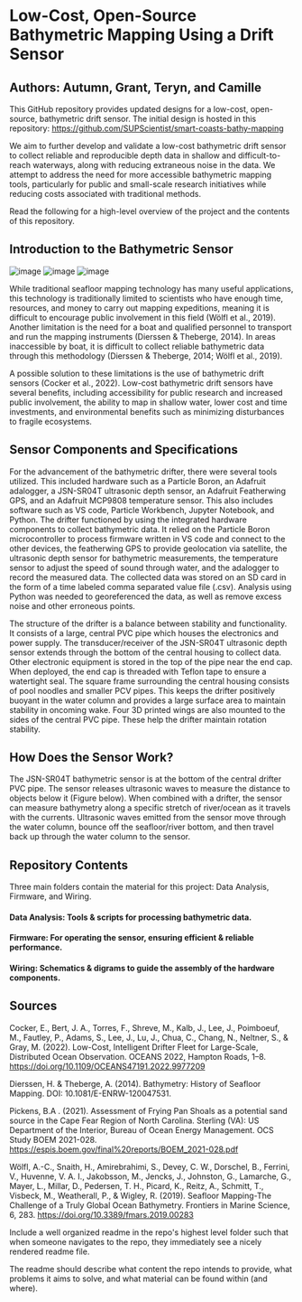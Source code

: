# Low-Cost, Open-Source Bathymetric Mapping Using a Drift Sensor
## Authors: Autumn, Grant, Teryn, and Camille

This GitHub repository provides updated designs for a low-cost, open-source, bathymetric drift sensor. The initial design is hosted in this repository: https://github.com/SUPScientist/smart-coasts-bathy-mapping

We aim to further develop and validate a low-cost bathymetric drift sensor to collect reliable and reproducible depth data in shallow and difficult-to-reach waterways, along with reducing extraneous noise in the data. We attempt to address the need for more accessible bathymetric mapping tools, particularly for public and small-scale research initiatives while reducing costs associated with traditional methods. 

Read the following for a high-level overview of the project and the contents of this repository.

## Introduction to the Bathymetric Sensor
![image](https://github.com/user-attachments/assets/5ab6d655-c179-49a8-b615-65a67e73bd60)
![image](https://github.com/user-attachments/assets/49afb274-79f5-4955-b173-9ab1973f7ebe)
![image](https://github.com/user-attachments/assets/94a8cc9f-7e87-456d-9d26-0d1454200074)

While traditional seafloor mapping technology has many useful applications, this technology is traditionally limited to scientists who have enough time, resources, and money to carry out mapping expeditions, meaning it is difficult to encourage public involvement in this field (Wölfl et al., 2019). Another limitation is the need for a boat and qualified personnel to transport and run the mapping instruments (Dierssen & Theberge, 2014). In areas inaccessible by boat, it is difficult to collect reliable bathymetric data through this methodology (Dierssen & Theberge, 2014; Wölfl et al., 2019). 

A possible solution to these limitations is the use of bathymetric drift sensors (Cocker et al., 2022). Low-cost bathymetric drift sensors have several benefits, including accessibility for public research and increased public involvement, the ability to map in shallow water, lower cost and time investments, and environmental benefits such as minimizing disturbances to fragile ecosystems. 

## Sensor Components and Specifications
For the advancement of the bathymetric drifter, there were several tools utilized. This included hardware such as a Particle Boron, an Adafruit adalogger, a JSN-SR04T ultrasonic depth sensor, an Adafruit Featherwing GPS, and an Adafruit MCP9808 temperature sensor. This also includes software such as VS code, Particle Workbench, Jupyter Notebook, and Python. The drifter functioned by using the integrated hardware components to collect bathymetric data. It relied on the Particle Boron microcontroller to process firmware written in VS code and connect to the other devices, the featherwing GPS to provide geolocation via satellite, the ultrasonic depth sensor for bathymetric measurements, the temperature sensor to adjust the speed of sound through water, and the adalogger to record the measured data. The collected data was stored on an SD card in the form of a time labeled comma separated value file (.csv). Analysis using Python was needed to georeferenced the data, as well as remove excess noise and other erroneous points. 

The structure of the drifter is a balance between stability and functionality. It consists of a large, central PVC pipe which houses the electronics and power supply. The transducer/receiver of the JSN-SR04T ultrasonic depth sensor extends through the bottom of the central housing to collect data. Other electronic equipment is stored in the top of the pipe near the end cap. When deployed, the end cap is threaded with Teflon tape to ensure a watertight seal. The square frame surrounding the central housing consists of pool noodles and smaller PCV pipes. This keeps the drifter positively buoyant in the water column and provides a large surface area to maintain stability in oncoming wake. Four 3D printed wings are also mounted to the sides of the central PVC pipe. These help the drifter maintain rotation stability.  

## How Does the Sensor Work?
The JSN-SR04T bathymetric sensor is at the bottom of the central drifter PVC pipe. The sensor releases ultrasonic waves to measure the distance to objects below it (Figure below). When combined with a drifter, the sensor can measure bathymetry along a specific stretch of river/ocean as it travels with the currents. Ultrasonic waves emitted from the sensor move through the water column, bounce off the seafloor/river bottom, and then travel back up through the water column to the sensor. 


## Repository Contents
Three main folders contain the material for this project: Data Analysis, Firmware, and Wiring.

#### Data Analysis: Tools & scripts for processing bathymetric data. 

#### Firmware: For operating the sensor, ensuring efficient & reliable performance. 

#### Wiring: Schematics & digrams to guide the assembly of the hardware components. 

## Sources

Cocker, E., Bert, J. A., Torres, F., Shreve, M., Kalb, J., Lee, J., Poimboeuf, M., Fautley, P., Adams, S., Lee, J., Lu, J., Chua, C., Chang, N., Neltner, S., & Gray, M. (2022). Low-Cost, Intelligent Drifter Fleet for Large-Scale, Distributed Ocean Observation. OCEANS 2022, Hampton Roads, 1–8. https://doi.org/10.1109/OCEANS47191.2022.9977209

Dierssen, H. & Theberge, A. (2014). Bathymetry: History of Seafloor Mapping. DOI: 10.1081/E-ENRW-120047531.

Pickens, B.A . (2021). Assessment of Frying Pan Shoals as a potential sand source in the Cape Fear Region of North Carolina. Sterling (VA): US Department of the Interior, Bureau of Ocean Energy Management. OCS Study BOEM 2021-028. https://espis.boem.gov/final%20reports/BOEM_2021-028.pdf

Wölfl, A.-C., Snaith, H., Amirebrahimi, S., Devey, C. W., Dorschel, B., Ferrini, V., Huvenne, V. A. I., Jakobsson, M., Jencks, J., Johnston, G., Lamarche, G., Mayer, L., Millar, D., Pedersen, T. H., Picard, K., Reitz, A., Schmitt, T., Visbeck, M., Weatherall, P., & Wigley, R. (2019). Seafloor Mapping-The Challenge of a Truly Global Ocean Bathymetry. Frontiers in Marine Science, 6, 283. https://doi.org/10.3389/fmars.2019.00283


Include a well organized readme in the repo's highest level folder such that when someone navigates to the repo, they immediately see a nicely rendered readme file. 

The readme should describe what content the repo intends to provide, what problems it aims to solve, and what material can be found within (and where). 
